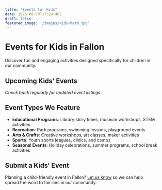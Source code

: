```yaml
---
title: "Events for Kids"
date: 2025-08-30T17:29:40Z
draft: false
featured_image: '/images/kids-hero.jpg'
---
```


# Events for Kids in Fallon

Discover fun and engaging activities designed specifically for children in our community.

## Upcoming Kids' Events

*Check back regularly for updated event listings*

## Event Types We Feature

- **Educational Programs**: Library story times, museum workshops, STEM activities
- **Recreation**: Park programs, swimming lessons, playground events
- **Arts & Crafts**: Creative workshops, art classes, maker activities
- **Sports**: Youth sports leagues, clinics, and camps
- **Seasonal Events**: Holiday celebrations, summer programs, school break activities

## Submit a Kids' Event

Planning a child-friendly event in Fallon? [Let us know](/submit/) so we can help spread the word to families in our community.

